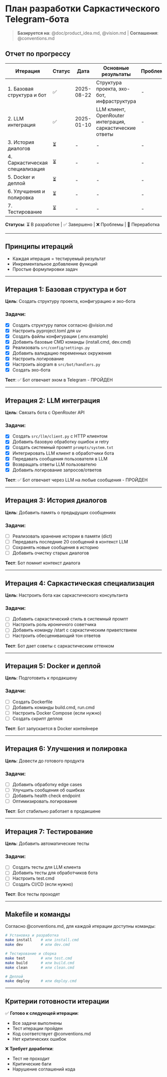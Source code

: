 # План разработки Саркастического Telegram-бота

> **Базируется на**: @doc/product_idea.md, @vision.md | **Соглашения**: @conventions.md

## Отчет по прогрессу

| Итерация | Статус | Дата | Основные результаты | Проблемы | Следующие шаги |
|----------|--------|------|---------------------|----------|----------------|
| 1. Базовая структура и бот | ✅ | 2025-08-22 | Структура проекта, эхо-бот, инфраструктура | - | Переход к Итерации 2 |
| 2. LLM интеграция | ✅ | 2025-01-10 | LLM клиент, OpenRouter интеграция, саркастические ответы | - | Переход к Итерации 3 |
| 3. История диалогов | ⏳ | - | - | - | - |
| 4. Саркастическая специализация | ⏳ | - | - | - | - |
| 5. Docker и деплой | ⏳ | - | - | - | - |
| 6. Улучшения и полировка | ⏳ | - | - | - | - |
| 7. Тестирование | ⏳ | - | - | - | - |

**Статусы**: ⏳ В разработке | ✅ Завершено | ❌ Проблемы | 🔄 Переработка

---

## Принципы итераций
- Каждая итерация = тестируемый результат
- Инкрементальное добавление функций  
- Простые формулировки задач

---



## Итерация 1: Базовая структура и бот
**Цель**: Создать структуру проекта, конфигурацию и эхо-бота

### Задачи:
- [x] Создать структуру папок согласно @vision.md
- [x] Настроить pyproject.toml для uv
- [x] Создать файлы конфигурации (.env.example)
- [x] Добавить базовые CMD команды (install.cmd, dev.cmd)
- [x] Реализовать `src/config/settings.py`
- [x] Добавить валидацию переменных окружения
- [x] Настроить логирование
- [x] Настроить aiogram в `src/bot/handlers.py`
- [x] Создать эхо-бота

**Тест**: ✅ Бот отвечает эхом в Telegram - ПРОЙДЕН

---

## Итерация 2: LLM интеграция
**Цель**: Связать бота с OpenRouter API

### Задачи:
- [x] Создать `src/llm/client.py` с HTTP клиентом
- [x] Добавить базовую обработку ошибок и retry
- [x] Создать системный промпт `prompts/system.txt`
- [x] Интегрировать LLM клиент в обработчики бота
- [x] Передавать сообщения пользователя в LLM
- [x] Возвращать ответы LLM пользователю
- [x] Добавить логирование запросов/ответов

**Тест**: ✅ Бот отвечает через LLM на любые сообщения - ПРОЙДЕН

---

## Итерация 3: История диалогов
**Цель**: Добавить память о предыдущих сообщениях

### Задачи:
- [ ] Реализовать хранение истории в памяти (dict)
- [ ] Передавать последние 20 сообщений в контекст LLM
- [ ] Сохранять новые сообщения в историю
- [ ] Добавить очистку старых диалогов

**Тест**: Бот помнит контекст диалога

---

## Итерация 4: Саркастическая специализация
**Цель**: Настроить бота как саркастического консультанта

### Задачи:
- [ ] Добавить саркастический стиль в системный промпт
- [ ] Настроить роль ироничного советчика
- [ ] Добавить команду /start с саркастическим приветствием
- [ ] Настроить обесценивающий тон ответов

**Тест**: Бот дает советы с саркастическим оттенком

---

## Итерация 5: Docker и деплой
**Цель**: Подготовить к продакшену

### Задачи:
- [ ] Создать Dockerfile
- [ ] Добавить команды build.cmd, run.cmd
- [ ] Настроить Docker Compose (если нужно)
- [ ] Создать скрипт деплоя

**Тест**: Бот запускается в Docker контейнере

---

## Итерация 6: Улучшения и полировка
**Цель**: Довести до готового продукта

### Задачи:
- [ ] Добавить обработку edge cases
- [ ] Улучшить сообщения об ошибках
- [ ] Добавить health check endpoint
- [ ] Оптимизировать логирование

**Тест**: Бот стабильно работает в продакшене

---

## Итерация 7: Тестирование
**Цель**: Добавить автоматические тесты

### Задачи:
- [ ] Создать тесты для LLM клиента
- [ ] Добавить тесты для обработчиков бота
- [ ] Настроить test.cmd
- [ ] Создать CI/CD (если нужно)

**Тест**: Все тесты проходят



---

## Makefile и команды

Согласно @conventions.md, для каждой итерации доступны команды:

```bash
# Установка и разработка
make install    # или install.cmd
make dev        # или dev.cmd

# Тестирование и сборка  
make test       # или test.cmd
make build      # или build.cmd
make clean      # или clean.cmd

# Деплой
make deploy     # или deploy.cmd
```

---

## Критерии готовности итерации

✅ **Готово к следующей итерации**:
- Все задачи выполнены
- Тест итерации пройден
- Код соответствует @conventions.md
- Нет критических ошибок

❌ **Требует доработки**:
- Тест не проходит
- Критические баги
- Нарушение соглашений кода
